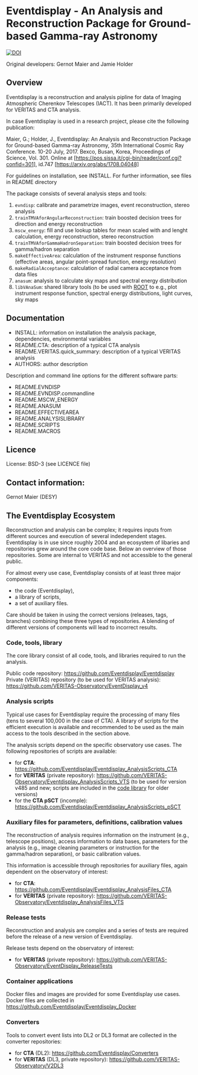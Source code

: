 # Eventdisplay - An Analysis and Reconstruction Package for Ground-based Gamma-ray Astronomy

[![DOI](https://zenodo.org/badge/221222023.svg)](https://zenodo.org/badge/latestdoi/221222023)

Original developers: Gernot Maier and Jamie Holder

## Overview

Eventdisplay is a reconstruction and analysis pipline for data of
Imaging Atmospheric Cherenkov Telescopes (IACT).
It has been primarily developed for VERITAS and CTA analysis.

In case Eventdisplay is used in a research project, please cite the 
following publication:

Maier, G.; Holder, J., Eventdisplay: An Analysis and Reconstruction Package for 
Ground-based Gamma-ray Astronomy,  35th International Cosmic Ray Conference.
10-20 July, 2017. Bexco, Busan, Korea, Proceedings of Science, Vol. 301.
Online at [https://pos.sissa.it/cgi-bin/reader/conf.cgi?confid=301], id.747
[https://arxiv.org/abs/1708.04048]

For guidelines on installation, see INSTALL. For further information, 
see files in README directory

The package consists of several analysis steps and tools:

1. `evndisp`: calibrate and parametrize images, event reconstruction, stereo analysis
2. `trainTMVAforAngularReconstruction`: train boosted decision trees for direction and energy reconstruction
3. `mscw_energy`: fill and use lookup tables for mean scaled with and lenght calculation, energy reconstruction, stereo reconstruction
4. `trainTMVAforGammaHadronSeparation`: train boosted decision trees for gamma/hadron separation
5. `makeEffectiveArea`: calculation of the instrument response functions (effective areas, angular point-spread function, energy resolution)
6. `makeRadialAcceptance`: calculation of radial camera acceptance from data files
7. `anasum`: analysis to calculate sky maps and spectral energy distribution
8. `libVAnaSum`: shared library tools (to be used with [ROOT](https://root.cern/) to e.g., plot instrument response function, spectral energy distributions, light curves, sky maps

## Documentation

- INSTALL: information on installation the analysis package, dependencies, environmental variables
- README.CTA: description of a typical CTA analysis
- README.VERITAS.quick_summary: description of a typical VERITAS analysis
- AUTHORS: author description

Description and command line options for the different software parts:

- README.EVNDISP
- README.EVNDISP.commandline
- README.MSCW_ENERGY
- README.ANASUM
- README.EFFECTIVEAREA
- README.ANALYSISLIBRARY
- README.SCRIPTS
- README.MACROS

## Licence

License: BSD-3 (see LICENCE file)

## Contact information:

Gernot Maier (DESY)

## The Eventdisplay Ecosystem

Reconstruction and analysis can be complex; it requires inputs from different sources and execution of several indedependent stages.
Eventdisplay is in use since roughly 2004 and an ecosystem of libaries and repositories grew around the core code base. 
Below an overview of those repositories. 
Some are internal to VERITAS and not accessible to the general public.

For almost every use case, Eventdisplay consists of at least three major components: 
- the code (Eventdisplay), 
- a library of scripts,
- a set of auxiliary files.

Care should be taken in using the correct versions (releases, tags, branches) combining these three types of repositories.
A blending of different versions of components will lead to incorrect results.

### Code, tools, library

The core library consist of all code, tools, and libraries required to run the analysis.

Public code repository: <https://github.com/Eventdisplay/Eventdisplay>
Private (VERITAS) repository (to be used for VERITAS analysis): <https://github.com/VERITAS-Observatory/EventDisplay_v4>

### Analysis scripts

Typical use cases for Eventdisplay require the processing of many files (tens to several 100,000 in the case of CTA).
A library of scripts for the efficient execution is available and recommended to be used as the main access to the tools described in the section above.

The analysis scripts depend on the specific observatory use cases. 
The following repositories of scripts are available:

- for **CTA**: <https://github.com/Eventdisplay/Eventdisplay_AnalysisScripts_CTA>
- for **VERITAS** (private repository): <https://github.com/VERITAS-Observatory/Eventdisplay_AnalysisScripts_VTS> (to be used for version v485 and new; scripts are included in the [code library](https://github.com/VERITAS-Observatory/EventDisplay_v4) for older versions)
- for the **CTA pSCT** (incomple): <https://github.com/Eventdisplay/Eventdisplay_AnalysisScripts_pSCT>

### Auxiliary files for parameters, definitions, calibration values

The reconstruction of analysis requires information on the instrument (e.g., telescope positions), access information to data bases, parameters for the analysis (e.g., image cleaning parameters or instruction for the gamma/hadron separation), or basic calibration values.

This information is accessible through repositories for auxiliary files, again dependent on the observatory of interest:

- for **CTA**: <https://github.com/Eventdisplay/Eventdisplay_AnalysisFiles_CTA>
- for **VERITAS** (private repository): <https://github.com/VERITAS-Observatory/Eventdisplay_AnalysisFiles_VTS>

### Release tests

Reconstruction and analysis are complex and a series of tests are required before the release of a new version of Eventdisplay.

Release tests depend on the observatory of interest:

- for **VERITAS** (private repository): <https://github.com/VERITAS-Observatory/EventDisplay_ReleaseTests>

### Container applications

Docker files and images are provided for some Eventdisplay use cases.
Docker files are collected in <https://github.com/Eventdisplay/Eventdisplay_Docker>

### Converters

Tools to convert event lists into DL2 or DL3 format are collected in the converter repositories:

- for **CTA** (DL2): <https://github.com/Eventdisplay/Converters>
- for **VERITAS** (DL3, private repository): <https://github.com/VERITAS-Observatory/V2DL3>



